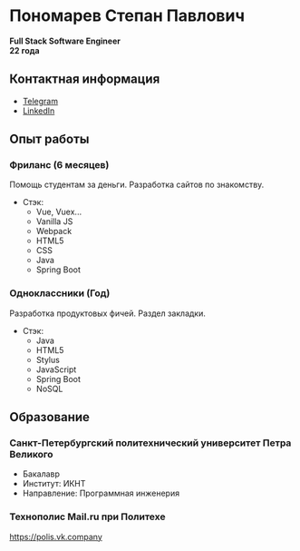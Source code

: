 # Пономарев Степан Павлович
**Full Stack Software Engineer**
<br/>
**22 года**
<br/>

## Контактная информация
* [Telegram](https://t.me/ponomarevs)
* [LinkedIn](https://www.linkedin.com/in/stepan-ponomarev-846502193)
    
## Опыт работы
### Фриланс (6 месяцев)
Помощь студентам за деньги.
Разработка сайтов по знакомству.
  - Стэк: 
    - Vue, Vuex...
    - Vanilla JS
    - Webpack
    - HTML5
    - CSS
    - Java
    - Spring Boot

### Одноклассники (Год)
Разработка продуктовых фичей. Раздел закладки.
  - Стэк: 
    - Java
    - HTML5
    - Stylus
    - JavaScript
    - Spring Boot
    - NoSQL
  
## Образование
### Санкт-Петербургский политехнический университет Петра Великого
  - Бакалавр
  - Институт: ИКНТ
  - Направление: Программная инженерия
  
### Технополис Mail.ru при Политехе
https://polis.vk.company
